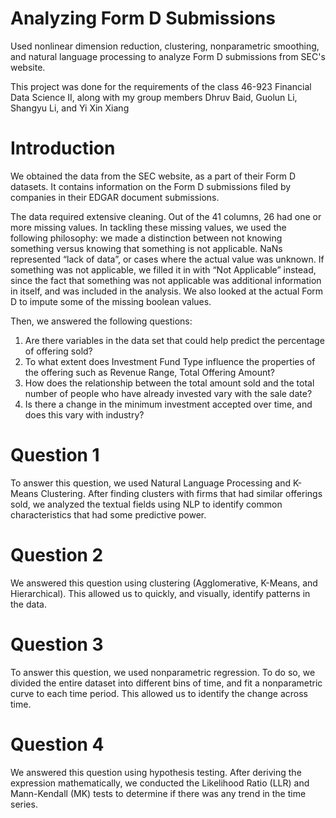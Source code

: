 # Analyzing Form D Submissions

Used nonlinear dimension reduction, clustering, nonparametric smoothing, and natural language processing to analyze Form D submissions from SEC's website.

This project was done for the requirements of the class 46-923 Financial Data Science II, along with my group members Dhruv Baid, Guolun Li, Shangyu Li, and Yi Xin Xiang

# Introduction

We obtained the data from the SEC website, as a part of their Form D datasets. It contains information on the Form D submissions filed by companies in their EDGAR document submissions.

The data required extensive cleaning. Out of the 41 columns, 26 had one or more missing values. In tackling these missing values, we used the following philosophy: we made a distinction between not knowing something versus knowing that something is not applicable. NaNs represented “lack of data”, or cases where the actual value was unknown. If something was not applicable, we filled it in with “Not Applicable” instead, since the fact that something was not applicable was additional information in itself, and was included in the analysis. We also looked at the actual Form D to impute some of the missing boolean values.

Then, we answered the following questions:
1. Are there variables in the data set that could help predict the percentage of offering sold?
2. To what extent does Investment Fund Type influence the properties of the offering such as Revenue Range, Total Offering Amount?
3. How does the relationship between the total amount sold and the total number of people who have already invested vary with the sale date?
4. Is there a change in the minimum investment accepted over time, and does this vary with industry?

# Question 1
To answer this question, we used Natural Language Processing and K-Means Clustering. After finding clusters with firms that had similar offerings sold, we analyzed the textual fields using NLP to identify common characteristics that had some predictive power.

# Question 2
We answered this question using clustering (Agglomerative, K-Means, and Hierarchical). This allowed us to quickly, and visually, identify patterns in the data.

# Question 3
To answer this question, we used nonparametric regression. To do so, we divided the entire dataset into different bins of time, and fit a nonparametric curve to each time period. This allowed us to identify the change across time.

# Question 4
We answered this question using hypothesis testing. After deriving the expression mathematically, we conducted the Likelihood Ratio (LLR) and Mann-Kendall (MK) tests to determine if there was any trend in the time series.
